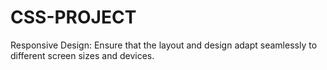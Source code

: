 # CSS-PROJECT
Responsive Design: Ensure that the layout and design adapt seamlessly to different screen sizes and devices.

